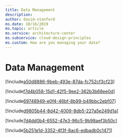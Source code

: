 ```yaml
---
title: Data Management
description: 
author: david-stanford
ms.date: 10/16/2019
ms.topic: article
ms.service: architecture-center
ms.subservice: cloud-design-principles
ms.custom: How are you managing your data? 
---
```


# Data Management

<!-- Database's are architected for resiliency -->
[!include[a50d8886-9beb-493e-87da-fc752cf3cf23](../../../includes/aar_guidance/a50d8886-9beb-493e-87da-fc752cf3cf23.md)]

<!-- Databases are replicated geographically when appropriate -->
[!include[f7d4b058-15d1-42f5-9ee2-362b3b68ee0d](../../../includes/aar_guidance/f7d4b058-15d1-42f5-9ee2-362b3b68ee0d.md)]

<!-- Data consistency and concurrency are documented -->
[!include[69748949-e0f4-46bf-8b99-b49bbc2ebf07](../../../includes/aar_guidance/69748949-e0f4-46bf-8b99-b49bbc2ebf07.md)]

<!-- Storage is architected for resiliency -->
[!include[d9805b44-8d42-4009-8db5-227a5e249d1a](../../../includes/aar_guidance/d9805b44-8d42-4009-8db5-227a5e249d1a.md)]

<!-- Using seperate user accounts for production and backup databases -->
[!include[7d4dd0b4-6552-47e3-96c5-9b98aef3b50c](../../../includes/aar_guidance/7d4dd0b4-6552-47e3-96c5-9b98aef3b50c.md)]

<!-- Failover and fallback processes are orchestrated and tested -->
[!include[5b251e1d-3352-4f3f-8ac6-edbadb0c1471](../../../includes/aar_guidance/5b251e1d-3352-4f3f-8ac6-edbadb0c1471.md)]

